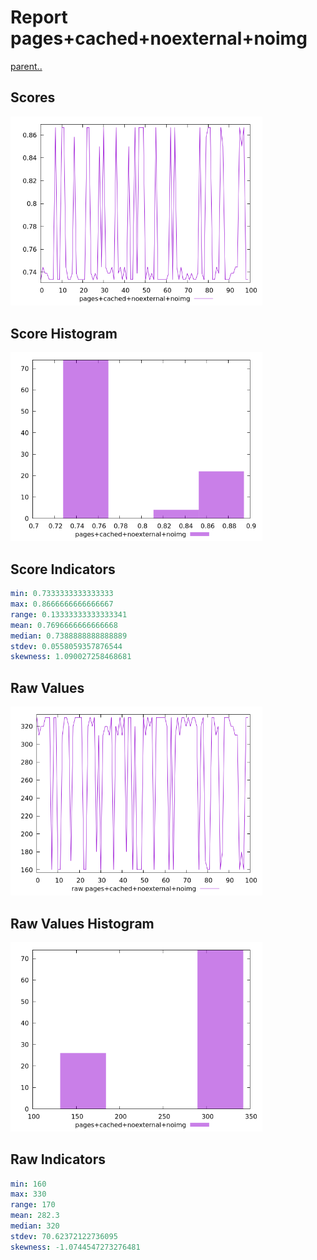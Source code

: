 # Report pages+cached+noexternal+noimg

[parent..](./..)  


## Scores

![score](./score.png)  

## Score Histogram

![hist](./hist.png)  

## Score Indicators

```yaml
min: 0.7333333333333333
max: 0.8666666666666667
range: 0.13333333333333341
mean: 0.7696666666666668
median: 0.7388888888888889
stdev: 0.0558059357876544
skewness: 1.090027258468681

```

## Raw Values

![raw](./raw.png)  

## Raw Values Histogram

![raw hist](./raw_hist.png)  

## Raw Indicators

```yaml
min: 160
max: 330
range: 170
mean: 282.3
median: 320
stdev: 70.62372122736095
skewness: -1.0744547273276481

```

<style>
  img {
    max-width: 80%;
  }
</style>
      

